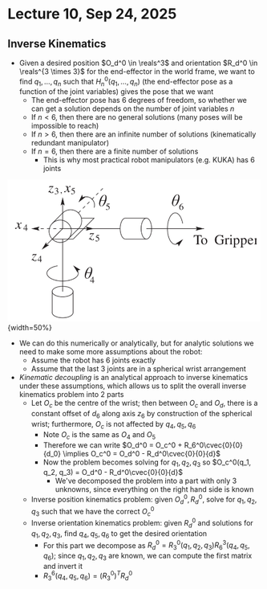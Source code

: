 # Lecture 10, Sep 24, 2025

## Inverse Kinematics

* Given a desired position $O_d^0 \in \reals^3$ and orientation $R_d^0 \in \reals^{3 \times 3}$ for the end-effector in the world frame, we want to find $q_1, \dots, q_n$ such that $H_n^0(q_1, \dots, q_n)$ (the end-effector pose as a function of the joint variables) gives the pose that we want
	* The end-effector pose has 6 degrees of freedom, so whether we can get a solution depends on the number of joint variables $n$
	* If $n < 6$, then there are no general solutions (many poses will be impossible to reach)
	* If $n > 6$, then there are an infinite number of solutions (kinematically redundant manipulator)
	* If $n = 6$, then there are a finite number of solutions
		* This is why most practical robot manipulators (e.g. KUKA) has 6 joints

![A spherical wrist arrangement. For kinematic decoupling, the last 3 joints must be in this configuration; however the first 3 joints/links are generic.](./imgs/lec10_1.png){width=50%}

* We can do this numerically or analytically, but for analytic solutions we need to make some more assumptions about the robot:
	* Assume the robot has 6 joints exactly
	* Assume that the last 3 joints are in a spherical wrist arrangement
* *Kinematic decoupling* is an analytical approach to inverse kinematics under these assumptions, which allows us to split the overall inverse kinematics problem into 2 parts
	* Let $O_c$ be the centre of the wrist; then between $O_c$ and $O_d$, there is a constant offset of $d_6$ along axis $z_6$ by construction of the spherical wrist; furthermore, $O_c$ is not affected by $q_4, q_5, q_6$
		* Note $O_c$ is the same as $O_4$ and $O_5$
		* Therefore we can write $O_d^0 = O_c^0 + R_6^0\cvec{0}{0}{d_0} \implies O_c^0 = O_d^0 - R_d^0\cvec{0}{0}{d}$
		* Now the problem becomes solving for $q_1, q_2, q_3$ so $O_c^0(q_1, q_2, q_3) = O_d^0 - R_d^0\cvec{0}{0}{d}$
			* We've decomposed the problem into a part with only 3 unknowns, since everything on the right hand side is known
	* Inverse position kinematics problem: given $O_d^0, R_d^0$, solve for $q_1, q_2, q_3$ such that we have the correct $O_c^0$
	* Inverse orientation kinematics problem: given $R_d^0$ and solutions for $q_1, q_2, q_3$, find $q_4, q_5, q_6$ to get the desired orientation
		* For this part we decompose as $R_d^0 = R_3^0(q_1, q_2, q_3)R_6^3(q_4, q_5, q_6)$; since $q_1, q_2, q_3$ are known, we can compute the first matrix and invert it
		* $R_3^6(q_4, q_5, q_6) = (R_3^0)^TR_d^0$

